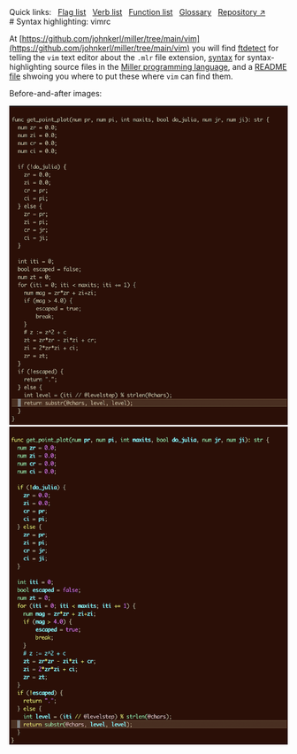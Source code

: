 <!---  PLEASE DO NOT EDIT DIRECTLY. EDIT THE .md.in FILE PLEASE. --->
<div>
<span class="quicklinks">
Quick links:
&nbsp;
<a class="quicklink" href="../reference-main-flag-list/index.html">Flag list</a>
&nbsp;
<a class="quicklink" href="../reference-verbs/index.html">Verb list</a>
&nbsp;
<a class="quicklink" href="../reference-dsl-builtin-functions/index.html">Function list</a>
&nbsp;
<a class="quicklink" href="../glossary/index.html">Glossary</a>
&nbsp;
<a class="quicklink" href="https://github.com/johnkerl/miller" target="_blank">Repository ↗</a>
</span>
</div>
# Syntax highlighting: vimrc

At [https://github.com/johnkerl/miller/tree/main/vim](https://github.com/johnkerl/miller/tree/main/vim) you will
find [ftdetect](https://github.com/johnkerl/miller/tree/main/vim/ftdetect) for telling the `vim` text editor
about the `.mlr` file extension, [syntax](https://github.com/johnkerl/miller/tree/main/vim/syntax) for syntax-highlighting source files in the
[Miller programming language](miller-programming-language.md), and a [README file](https://github.com/johnkerl/miller/blob/main/vim/README.md) shwoing you where to put these where `vim` can find them.

Before-and-after images:

![pix/vim-syntax-off.png](pix/vim-syntax-off.png)
![pix/vim-syntax-on.png](pix/vim-syntax-on.png)
